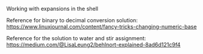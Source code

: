 Working with expansions in the shell


Reference for binary to decimal conversion solution: https://www.linuxjournal.com/content/fancy-tricks-changing-numeric-base

Reference for the solution to water and stir assignment: https://medium.com/@LisaLeung2/behlnort-explained-8ad6d121c9f4
